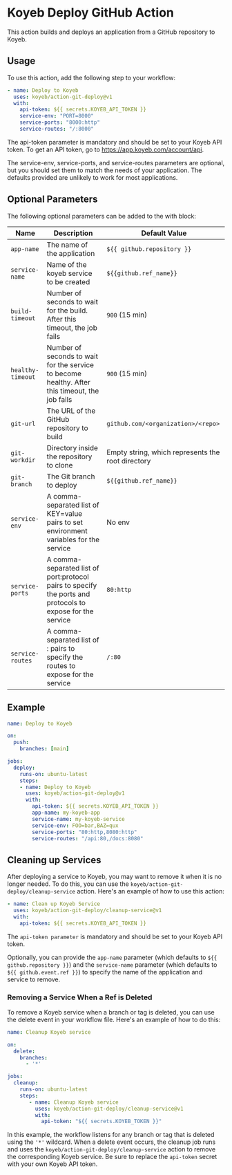 # Koyeb Deploy GitHub Action

This action builds and deploys an application from a GitHub repository to Koyeb.

## Usage

To use this action, add the following step to your workflow:

```yaml
- name: Deploy to Koyeb
  uses: koyeb/action-git-deploy@v1
  with:
    api-token: ${{ secrets.KOYEB_API_TOKEN }}
    service-env: "PORT=8000"
    service-ports: "8000:http"
    service-routes: "/:8000"
```

The api-token parameter is mandatory and should be set to your Koyeb API token. To get an API token, go to https://app.koyeb.com/account/api.

The service-env, service-ports, and service-routes parameters are optional, but you should set them to match the needs of your application. The defaults provided are unlikely to work for most applications.

## Optional Parameters

The following optional parameters can be added to the with block:

| Name	           | Description                                                                                                | Default Value
|------------------|------------------------------------------------------------------------------------------------------------|--------------
| `app-name`       | The name of the application                                                                                | `${{ github.repository }}`
| `service-name`   | Name of the koyeb service to be created	                                                                  | `${{github.ref_name}}`
| `build-timeout`  | Number of seconds to wait for the build. After this timeout, the job fails	                                | `900` (15 min)
| `healthy-timeout`| Number of seconds to wait for the service to become healthy. After this timeout, the job fails             | `900` (15 min)
| `git-url`        | The URL of the GitHub repository to build                                                                  | `github.com/<organization>/<repo>`
| `git-workdir`    | Directory inside the repository to clone                                                                   | Empty string, which represents the root directory
| `git-branch`     | The Git branch to deploy	                                                                                  | `${{github.ref_name}}`
| `service-env`    | A comma-separated list of KEY=value pairs to set environment variables for the service	                    | No env
| `service-ports`  | A comma-separated list of port:protocol pairs to specify the ports and protocols to expose for the service	| `80:http`
| `service-routes` | A comma-separated list of <path>:<port> pairs to specify the routes to expose for the service              | `/:80`


## Example

```yaml
name: Deploy to Koyeb

on:
  push:
    branches: [main]

jobs:
  deploy:
    runs-on: ubuntu-latest
    steps:
    - name: Deploy to Koyeb
      uses: koyeb/action-git-deploy@v1
      with:
        api-token: ${{ secrets.KOYEB_API_TOKEN }}
        app-name: my-koyeb-app
        service-name: my-koyeb-service
        service-env: FOO=bar,BAZ=qux
        service-ports: "80:http,8080:http"
        service-routes: "/api:80,/docs:8080"
```

## Cleaning up Services

After deploying a service to Koyeb, you may want to remove it when it is no longer needed. To do this, you can use the `koyeb/action-git-deploy/cleanup-service` action. Here's an example of how to use this action:

```yaml
- name: Clean up Koyeb Service
  uses: koyeb/action-git-deploy/cleanup-service@v1
  with:
    api-token: ${{ secrets.KOYEB_API_TOKEN }}
```

The `api-token parameter` is mandatory and should be set to your Koyeb API token.

Optionally, you can provide the `app-name` parameter (which defaults to `${{ github.repository }}`) and the `service-name` parameter (which defaults to `${{ github.event.ref }}`) to specify the name of the application and service to remove.

### Removing a Service When a Ref is Deleted

To remove a Koyeb service when a branch or tag is deleted, you can use the delete event in your workflow file. Here's an example of how to do this:

```yaml
name: Cleanup Koyeb service

on:
  delete:
    branches:
      - '*'

jobs:
  cleanup:
    runs-on: ubuntu-latest
    steps:
       - name: Cleanup Koyeb service
         uses: koyeb/action-git-deploy/cleanup-service@v1
         with:
           api-token: "${{ secrets.KOYEB_TOKEN }}"
```

In this example, the workflow listens for any branch or tag that is deleted using the `'*'` wildcard. When a delete event occurs, the cleanup job runs and uses the `koyeb/action-git-deploy/cleanup-service` action to remove the corresponding Koyeb service. Be sure to replace the `api-token` secret with your own Koyeb API token.